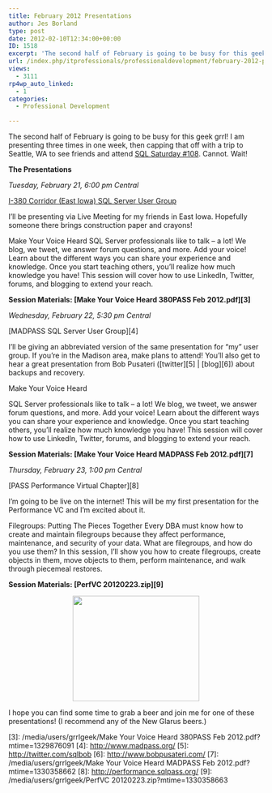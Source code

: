 ```yaml
---
title: February 2012 Presentations
author: Jes Borland
type: post
date: 2012-02-10T12:34:00+00:00
ID: 1518
excerpt: 'The second half of February is going to be busy for this geek grrl! I am presenting three times in one week, then capping that off with a trip to Seattle, WA to see friends and attend SQL Saturday #108.'
url: /index.php/itprofessionals/professionaldevelopment/february-2012-presentations/
views:
  - 3111
rp4wp_auto_linked:
  - 1
categories:
  - Professional Development

---
```

The second half of February is going to be busy for this geek grrl! I am presenting three times in one week, then capping that off with a trip to Seattle, WA to see friends and attend [SQL Saturday #108][1]. Cannot. Wait!

**The Presentations**

_Tuesday, February 21, 6:00 pm Central_

[I-380 Corridor (East Iowa) SQL Server User Group][2]

I’ll be presenting via Live Meeting for my friends in East Iowa. Hopefully someone there brings construction paper and crayons!

Make Your Voice Heard SQL Server professionals like to talk &#8211; a lot! We blog, we tweet, we answer forum questions, and more. Add your voice! Learn about the different ways you can share your experience and knowledge. Once you start teaching others, you&#8217;ll realize how much knowledge you have! This session will cover how to use LinkedIn, Twitter, forums, and blogging to extend your reach.

**Session Materials: [Make Your Voice Heard 380PASS Feb 2012.pdf][3]**

_Wednesday, February 22, 5:30 pm Central_

[MADPASS SQL Server User Group][4]

I’ll be giving an abbreviated version of the same presentation for “my” user group. If you’re in the Madison area, make plans to attend! You’ll also get to hear a great presentation from Bob Pusateri ([twitter][5] | [blog][6]) about backups and recovery.

Make Your Voice Heard

SQL Server professionals like to talk &#8211; a lot! We blog, we tweet, we answer forum questions, and more. Add your voice! Learn about the different ways you can share your experience and knowledge. Once you start teaching others, you&#8217;ll realize how much knowledge you have! This session will cover how to use LinkedIn, Twitter, forums, and blogging to extend your reach.

 **Session Materials: [Make Your Voice Heard MADPASS Feb 2012.pdf][7]**

_Thursday, February 23, 1:00 pm Central_

[PASS Performance Virtual Chapter][8]

I’m going to be live on the internet! This will be my first presentation for the Performance VC and I’m excited about it.

Filegroups: Putting The Pieces Together Every DBA must know how to create and maintain filegroups because they affect performance, maintenance, and security of your data. What are filegroups, and how do you use them? In this session, I&#8217;ll show you how to create filegroups, create objects in them, move objects to them, perform maintenance, and walk through piecemeal restores.

**Session Materials: [PerfVC 20120223.zip][9]**

<p style="text-align: center;">
  <img src="http://www.donosborn.com/canada/canada194_New_Glarus_beer.jpg" alt="" width="250" height="208" />
</p>

I hope you can find some time to grab a beer and join me for one of these presentations! (I recommend any of the New Glarus beers.)

 [1]: http://sqlsaturday.com/108/eventhome.aspx
 [2]: http://380pass.org/
 [3]: /media/users/grrlgeek/Make Your Voice Heard 380PASS Feb 2012.pdf?mtime=1329876091
 [4]: http://www.madpass.org/
 [5]: http://twitter.com/sqlbob
 [6]: http://www.bobpusateri.com/
 [7]: /media/users/grrlgeek/Make Your Voice Heard MADPASS Feb 2012.pdf?mtime=1330358662
 [8]: http://performance.sqlpass.org/
 [9]: /media/users/grrlgeek/PerfVC 20120223.zip?mtime=1330358663